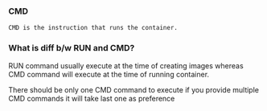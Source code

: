 ### CMD

```
CMD is the instruction that runs the container.
```

### What is diff b/w RUN and CMD?

RUN command usually execute at the time of creating images whereas CMD command will execute at the time of running container.

There should be only one CMD command to execute if you provide multiple CMD commands it will take last one as preference
